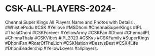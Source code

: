 # CSK-ALL-PLAYERS-2024-
Chennai Super Kings All Players Name and Photos with Details .  #WhistlePodu #CSK #Yellove #MSDhoni #ChennaiSuperKings #IPL #ThalaDhoni #CSKForever #YellowArmy #CSKFan #Dhoni #ChennaiIPL #ChinnaThala #CSKVibes #IPL2023 #CSKvs #CSKFamily #SuperKings #DhoniFan #RoarOfTheLion #CSKNation #BestvsBest #CSK4Life #DhoniLeadership #YellowLovers #allplayers.
